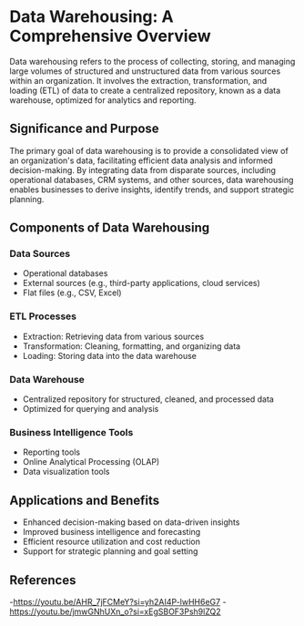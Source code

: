 # Data Warehousing: A Comprehensive Overview

Data warehousing refers to the process of collecting, storing, and managing large volumes of structured and unstructured data from various sources within an organization. It involves the extraction, transformation, and loading (ETL) of data to create a centralized repository, known as a data warehouse, optimized for analytics and reporting.

## Significance and Purpose

The primary goal of data warehousing is to provide a consolidated view of an organization's data, facilitating efficient data analysis and informed decision-making. By integrating data from disparate sources, including operational databases, CRM systems, and other sources, data warehousing enables businesses to derive insights, identify trends, and support strategic planning.

## Components of Data Warehousing

### Data Sources

- Operational databases
- External sources (e.g., third-party applications, cloud services)
- Flat files (e.g., CSV, Excel)

### ETL Processes

- Extraction: Retrieving data from various sources
- Transformation: Cleaning, formatting, and organizing data
- Loading: Storing data into the data warehouse

### Data Warehouse

- Centralized repository for structured, cleaned, and processed data
- Optimized for querying and analysis

### Business Intelligence Tools

- Reporting tools
- Online Analytical Processing (OLAP)
- Data visualization tools

## Applications and Benefits

- Enhanced decision-making based on data-driven insights
- Improved business intelligence and forecasting
- Efficient resource utilization and cost reduction
- Support for strategic planning and goal setting

## References

-https://youtu.be/AHR_7jFCMeY?si=yh2AI4P-lwHH6eG7 -https://youtu.be/jmwGNhUXn_o?si=xEgSBOF3Psh9lZQ2
